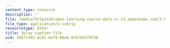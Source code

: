 ```yaml
---
content_type: resource
description: ''
file: /media/https%3A/open-learning-course-data-rc.s3.amazonaws.com/3-091sc-introduction-to-solid-state-chemistry-fall-2010/3d67c3024c816ef900e89767033f9738_oDOs8Yxydo0.srt
file_type: application/x-subrip
resourcetype: Other
title: 3play caption file
uid: 3d67c302-4c81-6ef9-00e8-9767033f9738
---
```

